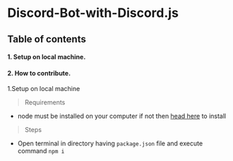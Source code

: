 # Discord-Bot-with-Discord.js

## Table of contents

#### 1. Setup on local machine.
#### 2. How to contribute.

1.Setup on local machine

> Requirements

* node must be installed on your computer if not then [head here](https://nodejs.org/en/download/) to install

>Steps

* Open terminal in directory having `package.json` file and  execute command `npm i `
